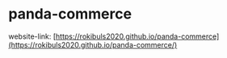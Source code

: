 # panda-commerce
website-link: [https://rokibuls2020.github.io/panda-commerce](https://rokibuls2020.github.io/panda-commerce/)
